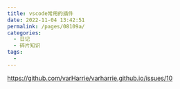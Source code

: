 ```yaml
---
title: vscode常用的插件
date: 2022-11-04 13:42:51
permalink: /pages/08109a/
categories:
  - 日记
  - 碎片知识
tags:
  - 
---
```


https://github.com/varHarrie/varharrie.github.io/issues/10
